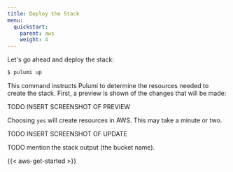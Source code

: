 ```yaml
---
title: Deploy the Stack
menu:
  quickstart:
    parent: aws
    weight: 4
---
```


Let's go ahead and deploy the stack:

```bash
$ pulumi up
```

This command instructs Pulumi to determine the resources needed to create the stack. First, a preview is shown of the changes that will be made:

TODO INSERT SCREENSHOT OF PREVIEW

Choosing `yes` will create resources in AWS. This may take a minute or two.

TODO INSERT SCREENSHOT OF UPDATE

TODO mention the stack output (the bucket name).

{{< aws-get-started >}}
